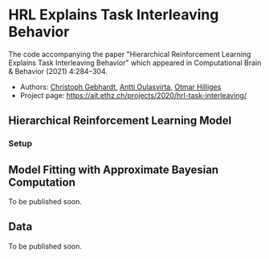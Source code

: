# HRL Explains Task Interleaving Behavior
The code accompanying the paper "Hierarchical Reinforcement Learning Explains Task Interleaving Behavior" which appeared in Computational Brain & Behavior (2021) 4:284–304. 

- Authors: [Christoph Gebhardt](https://ait.ethz.ch/people/gebhardt/), [Antti Oulasvirta](http://users.comnet.aalto.fi/oulasvir/), [Otmar Hilliges](https://ait.ethz.ch/people/hilliges/)
- Project page: https://ait.ethz.ch/projects/2020/hrl-task-interleaving/

## Hierarchical Reinforcement Learning Model
### Setup

## Model Fitting with Approximate Bayesian Computation
To be published soon.

## Data
To be published soon.

